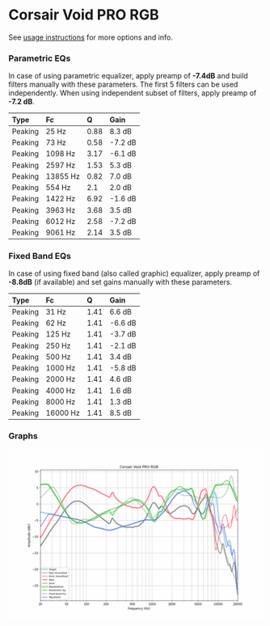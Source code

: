 # Corsair Void PRO RGB
See [usage instructions](https://github.com/jaakkopasanen/AutoEq#usage) for more options and info.

### Parametric EQs
In case of using parametric equalizer, apply preamp of **-7.4dB** and build filters manually
with these parameters. The first 5 filters can be used independently.
When using independent subset of filters, apply preamp of **-7.2 dB**.

| Type    | Fc       |    Q | Gain    |
|:--------|:---------|:-----|:--------|
| Peaking | 25 Hz    | 0.88 | 8.3 dB  |
| Peaking | 73 Hz    | 0.58 | -7.2 dB |
| Peaking | 1098 Hz  | 3.17 | -6.1 dB |
| Peaking | 2597 Hz  | 1.53 | 5.3 dB  |
| Peaking | 13855 Hz | 0.82 | 7.0 dB  |
| Peaking | 554 Hz   | 2.1  | 2.0 dB  |
| Peaking | 1422 Hz  | 6.92 | -1.6 dB |
| Peaking | 3963 Hz  | 3.68 | 3.5 dB  |
| Peaking | 6012 Hz  | 2.58 | -7.2 dB |
| Peaking | 9061 Hz  | 2.14 | 3.5 dB  |

### Fixed Band EQs
In case of using fixed band (also called graphic) equalizer, apply preamp of **-8.8dB**
(if available) and set gains manually with these parameters.

| Type    | Fc       |    Q | Gain    |
|:--------|:---------|:-----|:--------|
| Peaking | 31 Hz    | 1.41 | 6.6 dB  |
| Peaking | 62 Hz    | 1.41 | -6.6 dB |
| Peaking | 125 Hz   | 1.41 | -3.7 dB |
| Peaking | 250 Hz   | 1.41 | -2.1 dB |
| Peaking | 500 Hz   | 1.41 | 3.4 dB  |
| Peaking | 1000 Hz  | 1.41 | -5.8 dB |
| Peaking | 2000 Hz  | 1.41 | 4.6 dB  |
| Peaking | 4000 Hz  | 1.41 | 1.6 dB  |
| Peaking | 8000 Hz  | 1.41 | 1.3 dB  |
| Peaking | 16000 Hz | 1.41 | 8.5 dB  |

### Graphs
![](./Corsair%20Void%20PRO%20RGB.png)